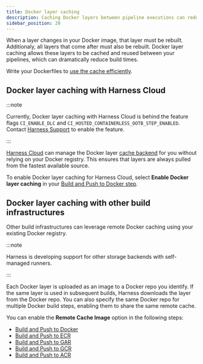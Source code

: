 ```yaml
---
title: Docker layer caching
description: Caching Docker layers between pipeline executions can reduce build times.
sidebar_position: 20
---
```


When a layer changes in your Docker image, that layer must be rebuilt. Additionaly, all layers that come after must also be rebuilt. Docker layer caching allows these layers to be cached and reused between your pipelines, which can dramatically reduce build times.

Write your Dockerfiles to [use the cache efficiently](https://docs.docker.com/build/cache/#how-can-i-use-the-cache-efficiently).

## Docker layer caching with Harness Cloud

:::note

Currently, Docker layer caching with Harness Cloud is behind the feature flags `CI_ENABLE_DLC` and `CI_HOSTED_CONTAINERLESS_OOTB_STEP_ENABLED`. Contact [Harness Support](mailto:support@harness.io) to enable the feature.

<!-- DLC uses the buildx plugin rather than kaniko or drone-docker. Example - GCR buildx plugin: https://github.com/drone-plugins/drone-buildx-gcr -->

:::

[Harness Cloud](../set-up-build-infrastructure/use-harness-cloud-build-infrastructure.md) can manage the Docker layer [cache backend](https://docs.docker.com/build/cache/backends/) for you without relying on your Docker registry. This ensures that layers are always pulled from the fastest available source.

To enable Docker layer caching for Harness Cloud, select __Enable Docker layer caching__ in your [Build and Push to Docker step](/docs/continuous-integration/use-ci/build-and-upload-artifacts/build-and-push/build-and-push-to-docker-registry).

## Docker layer caching with other build infrastructures

Other build infrastructures can leverage remote Docker caching using your existing Docker registry.

:::note

Harness is developing support for other storage backends with self-managed runners.

:::

Each Docker layer is uploaded as an image to a Docker repo you identify. If the same layer is used in subsequent builds, Harness downloads the layer from the Docker repo. You can also specify the same Docker repo for multiple Docker build steps, enabling them to share the same remote cache.

You can enable the **Remote Cache Image** option in the following steps:

* [Build and Push to Docker](../build-and-upload-artifacts/build-and-push/build-and-push-to-docker-registry.md)
* [Build and Push to ECR](../build-and-upload-artifacts/build-and-push/build-and-push-to-ecr-step-settings.md)
* [Build and Push to GAR](/docs/continuous-integration/use-ci/build-and-upload-artifacts/build-and-push/build-and-push-to-gar.md)
* [Build and Push to GCR](/docs/continuous-integration/use-ci/build-and-upload-artifacts/build-and-push/build-and-push-to-gcr.md)
* [Build and Push to ACR](/docs/continuous-integration/use-ci/build-and-upload-artifacts/build-and-push/build-and-push-to-acr.md)